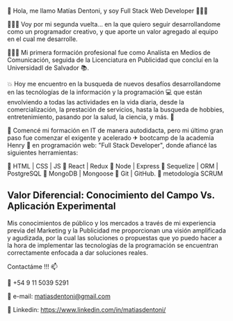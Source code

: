 👋 Hola, me llamo Matías Dentoni, y soy Full Stack Web Developer 🚀🚀🚀

👨🏻‍💻 Voy por mi segunda vuelta... en la que quiero seguir desarrollandome como un programador creativo, y que aporte un valor agregado al equipo en el cual me desarrolle.

👨🏻‍🎓 Mi primera formación profesional fue como Analísta en Medios de Comunicación, seguida de la Licenciatura en Publicidad que concluí en la Universidadl de Salvador 📚.

💥 Hoy me encuentro en la busqueda de nuevos desafíos desarrollandome en las tecnólogías de la información y la programación 💻 que están envolviendo a todas las actividades en la vida diaria, desde la comercialización, la prestación de servicios, hasta la busqueda de hobbies, entretenimiento, pasando por la salud, la ciencia, y más. 💞️

🌱 Comencé mi formación en IT de manera autodidacta, pero mi último gran paso fue comenzar el exigente y acelerado ✈ bootcamp de la academia Henry 💎 en programación web: "Full Stack Developer", donde afiancé las siguientes herramientas: 

🔸 HTML | CSS | JS
🔸 React | Redux
🔸 Node | Express
🔸 Sequelize | ORM | PostgreSQL
🔸 MongoDB | Mongoose
🔸 Git | GitHub.
🔸 metodología SCRUM

## Valor Diferencial: Conocimiento del Campo Vs. Aplicación Experimental

Mis conocimientos de público y los mercados a través de mi experiencia previa del Marketing y la Publicidad me proporcionan una visión amplificada y agudizada, por la cual las soluciones o propuestas que yo puedo hacer a la hora de implementar las tecnologías de la programación se encuentran correctamente enfocada a dar soluciones reales.

Contactáme !!! 📫

📱 +54 9 11 5039 5291

📧 e-mail: matiasdentoni@gmail.com

📁 Linkedin: https://www.linkedin.com/in/matiasdentoni/
